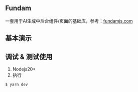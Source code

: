 ## Fundam

一套用于AI生成中后台组件/页面的基础库，参考：[fundamjs.com](https://fundamjs.com/guide/introduction)

## 基本演示

## 调试 & 测试使用

1. Nodejs20+
2. 执行

```bash
$ yarn dev
```

